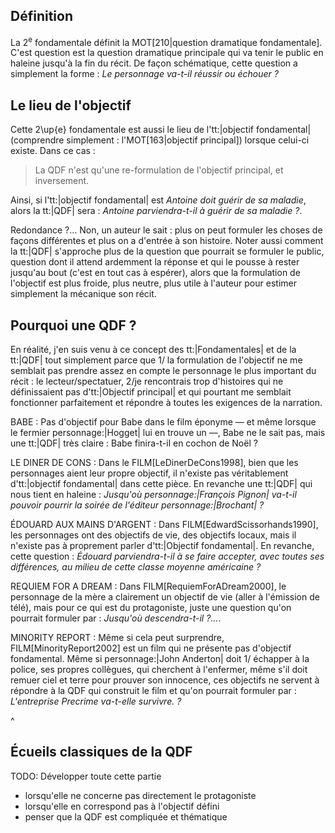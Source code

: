 <!-- Page: #474 2<sup>e</sup> fondamentale, QDF -->


## Définition

La 2<sup>e</sup> fondamentale définit la MOT[210|question dramatique fondamentale]. C'est question est la question dramatique principale qui va tenir le public en haleine jusqu'à la fin du récit. De façon schématique, cette question a simplement la forme : *Le personnage va-t-il réussir ou échouer ?*

## Le lieu de l'objectif

Cette 2\up{e} fondamentale est aussi le lieu de l'tt:|objectif fondamental| (comprendre simplement : l'MOT[163|objectif principal]) lorsque celui-ci existe. Dans ce cas :

> La QDF n'est qu'une re-formulation de l'objectif principal, et inversement.

Ainsi, si l'tt:|objectif fondamental| est *Antoine doit guérir de sa maladie*, alors la tt:|QDF| sera : *Antoine parviendra-t-il à guérir de sa maladie ?*.

Redondance ?… Non, un auteur le sait : plus on peut formuler les choses de façons différentes et plus on a d'entrée à son histoire. Noter aussi comment la tt:|QDF| s'approche plus de la question que pourrait se formuler le public, question dont il attend ardemment la réponse et qui le pousse à rester jusqu'au bout (c'est en tout cas à espérer), alors que la formulation de l'objectif est plus froide, plus neutre, plus utile à l'auteur pour estimer simplement la mécanique son récit.

## Pourquoi une QDF ?

En réalité, j'en suis venu à ce concept des tt:|Fondamentales| et de la tt:|QDF| tout simplement parce que 1/ la formulation de l'objectif ne me semblait pas prendre assez en compte le personnage le plus important du récit : le lecteur/spectatuer, 2/je rencontrais trop d'histoires qui ne définissaient pas d'tt:|Objectif principal| et qui pourtant me semblait fonctionner parfaitement et répondre à toutes les exigences de la narration.

BABE
: Pas d'objectif pour Babe dans le film éponyme — et même lorsque le fermier personnage:|Hogget| lui en trouve un —, Babe ne le sait pas, mais une tt:|QDF| très claire : Babe finira-t-il en cochon de Noël ?

LE DINER DE CONS
: Dans le FILM[LeDinerDeCons1998], bien que les personnages aient leur propre objectif, il n'existe pas véritablement d'tt:|objectif fondamental| dans cette pièce. En revanche une tt:|QDF| qui nous tient en haleine : *Jusqu'où personnage:|François Pignon| va-t-il pouvoir pourrir la soirée de l'éditeur personnage:|Brochant| ?*

ÉDOUARD AUX MAINS D'ARGENT
:	Dans FILM[EdwardScissorhands1990], les personnages ont des objectifs de vie, des objectifs locaux, mais il n'existe pas à proprement parler d'tt:|Objectif fondamental|. En revanche, cette question : *Édouard parviendra-t-il à se faire accepter, avec toutes ses différences, au milieu de cette classe moyenne américaine ?*

REQUIEM FOR A DREAM
: Dans FILM[RequiemForADream2000], le personnage de la mère a clairement un objectif de vie (aller à l'émission de télé), mais pour ce qui est du protagoniste, juste une question qu'on pourrait formuler par : *Jusqu'où descendra-t-il ?…*.

MINORITY REPORT
: Même si cela peut surprendre, FILM[MinorityReport2002] est un film qui ne présente pas d'objectif fondamental. Même si personnage:|John Anderton| doit 1/ échapper à la police, ses propres collègues, qui cherchent à l'enfermer, même s'il doit remuer ciel et terre pour prouver son innocence, ces objectifs ne servent à répondre à la QDF qui construit le film et qu'on pourrait formuler par : *L'entreprise Precrime va-t-elle survivre. ?*

^

## Écueils classiques de la QDF

<adminonly>
  TODO: Développer toute cette partie
</adminonly>

* lorsqu'elle ne concerne pas directement le protagoniste
* lorsqu'elle en correspond pas à l'objectif défini
* penser que la QDF est compliquée et thématique
